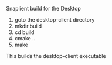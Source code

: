 
Snaplient build for the Desktop

1. goto the desktop-client directory
2. mkdir build
3. cd build
4. cmake ..
5. make

This builds the desktop-client executable